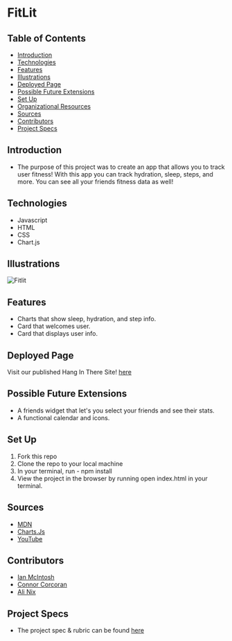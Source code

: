 # FitLit


## Table of Contents
  - [Introduction](#introduction)
  - [Technologies](#technologies)
  - [Features](#features)
  - [Illustrations](#illustrations)
  - [Deployed Page](#deployed-page)
  - [Possible Future Extensions](#possible-future-extensions)
  - [Set Up](#set-up)
  - [Organizational Resources](#organizational-resources)
  - [Sources](#sources)
  - [Contributors](#contributors)
  - [Project Specs](#project-specs)

## Introduction
  - The purpose of this project was to create an app that allows you to track user fitness! With this app you can track hydration, sleep, steps, and more. You can see all your friends fitness data as well!

## Technologies
  - Javascript
  - HTML
  - CSS
  - Chart.js


## Illustrations
  ![Fitlit]()

## Features
- Charts that show sleep, hydration, and step info.
- Card that welcomes user.
- Card that displays user info.

## Deployed Page

Visit our published Hang In There Site! [here]()

## Possible Future Extensions
  - A friends widget that let's you select your friends and see their stats.
  - A functional calendar and icons.

## Set Up

1. Fork this repo  
2. Clone the repo to your local machine
3. In your terminal, run - npm install
4. View the project in the browser by running open index.html in your terminal.



## Sources
  - [MDN](http://developer.mozilla.org/en-US/)
  - [Charts.Js](https://www.chartjs.org/)
  - [YouTube](https://www.youtube.com/)
  

## Contributors
  - [Ian McIntosh]([https://github.com/grainymac/grainymac])
  - [Connor Corcoran]([https://github.com/Connorcorc])
  - [Ali Nix]([https://github.com/alinix1])


## Project Specs
  - The project spec & rubric can be found [here](https://frontend.turing.edu/projects/Fitlit-part-one.html)
